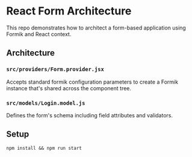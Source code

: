# React Form Architecture

This repo demonstrates how to architect a form-based application using Formik and React context.

## Architecture

### `src/providers/Form.provider.jsx`

Accepts standard formik configuration parameters to create a Formik instance that's shared across the component tree.

### `src/models/Login.model.js`

Defines the form's schema including field attributes and validators.

## Setup

```
npm install && npm run start
```
